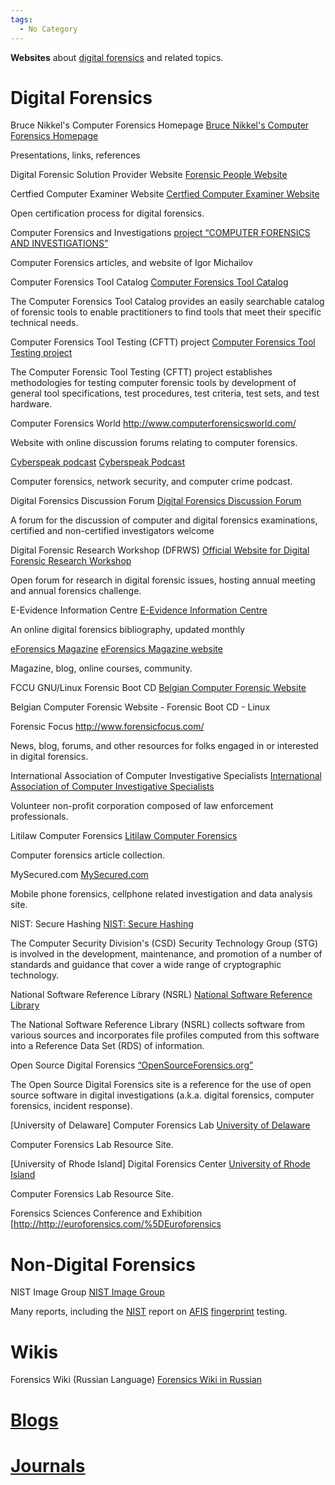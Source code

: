 ```yaml
---
tags:
  - No Category
---
```

**Websites** about [digital forensics](digital_forensics.md) and
related topics.

# Digital Forensics

Bruce Nikkel's Computer Forensics Homepage
[Bruce Nikkel's Computer Forensics
Homepage](http://digitalforensics.ch/)

Presentations, links, references

<!-- -->

Digital Forensic Solution Provider Website
[Forensic People Website](http://forensicpeople.com/)

<!-- -->

Certfied Computer Examiner Website
[Certfied Computer Examiner Website](http://www.isfce.com/)

Open certification process for digital forensics.

<!-- -->

Computer Forensics and Investigations
[project “COMPUTER FORENSICS AND
INVESTIGATIONS”](http://computer-forensics-lab.org/)

Computer Forensics articles, and website of Igor Michailov

<!-- -->

Computer Forensics Tool Catalog
[Computer Forensics Tool Catalog](http://toolcatalog.nist.gov/)

The Computer Forensics Tool Catalog provides an easily searchable
catalog of forensic tools to enable practitioners to find tools that
meet their specific technical needs.

<!-- -->

Computer Forensics Tool Testing (CFTT) project
[Computer Forensics Tool Testing project](http://www.cftt.nist.gov/)

The Computer Forensic Tool Testing (CFTT) project establishes
methodologies for testing computer forensic tools by development of
general tool specifications, test procedures, test criteria, test sets,
and test hardware.

<!-- -->

Computer Forensics World
<http://www.computerforensicsworld.com/>

Website with online discussion forums relating to computer forensics.

<!-- -->

[Cyberspeak podcast](cyberspeak_podcast.md)
[Cyberspeak Podcast](http://cyberspeak.libsyn.com/)

Computer forensics, network security, and computer crime podcast.

<!-- -->

Digital Forensics Discussion Forum
[Digital Forensics Discussion
Forum](http://www.multimediaforensics.com/)

A forum for the discussion of computer and digital forensics
examinations, certified and non-certified investigators welcome

<!-- -->

Digital Forensic Research Workshop (DFRWS)
[Official Website for Digital Forensic Research
Workshop](http://www.dfrws.org/)

Open forum for research in digital forensic issues, hosting annual
meeting and annual forensics challenge.

<!-- -->

E-Evidence Information Centre
[E-Evidence Information Centre](http://www.e-evidence.info/)

An online digital forensics bibliography, updated monthly

<!-- -->

[eForensics Magazine](eforensics_magazine.md)
[eForensics Magazine website](http://eforensicsmag.com/)

Magazine, blog, online courses, community.

<!-- -->

FCCU GNU/Linux Forensic Boot CD
[Belgian Computer Forensic Website](http://www.lnx4n6.be/)

Belgian Computer Forensic Website - Forensic Boot CD - Linux

<!-- -->

Forensic Focus
<http://www.forensicfocus.com/>

News, blog, forums, and other resources for folks engaged in or
interested in digital forensics.

<!-- -->

International Association of Computer Investigative Specialists
[International Association of Computer Investigative
Specialists](http://www.iacis.info/)

Volunteer non-profit corporation composed of law enforcement
professionals.

<!-- -->

Litilaw Computer Forensics
[Litilaw Computer
Forensics](http://computer-forensics-litilaw.lexbe.com/)

Computer forensics article collection.

<!-- -->

MySecured.com
[MySecured.com](http://www.MySecured.com/)

Mobile phone forensics, cellphone related investigation and data
analysis site.

<!-- -->

NIST: Secure Hashing
[NIST: Secure Hashing](http://csrc.nist.gov/CryptoToolkit/tkhash.html)

The Computer Security Division's (CSD) Security Technology Group (STG)
is involved in the development, maintenance, and promotion of a number
of standards and guidance that cover a wide range of cryptographic
technology.

<!-- -->

National Software Reference Library (NSRL)
[National Software Reference Library](http://www.nsrl.nist.gov/)

The National Software Reference Library (NSRL) collects software from
various sources and incorporates file profiles computed from this
software into a Reference Data Set (RDS) of information.

<!-- -->

Open Source Digital Forensics
[“OpenSourceForensics.org”](http://www.opensourceforensics.org)

The Open Source Digital Forensics site is a reference for the use of
open source software in digital investigations (a.k.a. digital
forensics, computer forensics, incident response).

<!-- -->

\[University of Delaware\] Computer Forensics Lab
[University of Delaware](http://128.175.24.251/forensics/default.htm)

Computer Forensics Lab Resource Site.

<!-- -->

\[University of Rhode Island\] Digital Forensics Center
[University of Rhode Island](http://dfc.cs.uri.edu/)

Computer Forensics Lab Resource Site.

<!-- -->

Forensics Sciences Conference and Exhibition
\[<http://http://euroforensics.com/%5DEuroforensics>

# Non-Digital Forensics

NIST Image Group
[NIST Image Group](http://fingerprint.nist.gov/)

Many reports, including the [NIST](nist.md) report on
[AFIS](afis.md) [fingerprint](fingerprint "wikilink") testing.

# Wikis

Forensics Wiki (Russian Language)
[Forensics Wiki in Russian](http://www.computer-forensics-lab.org/wiki/)

# [Blogs](blogs.md)

# [Journals](journals.md)